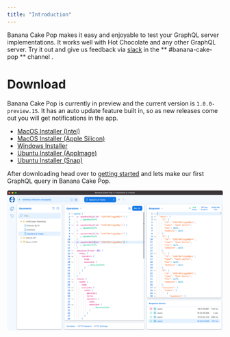 ```yaml
---
title: "Introduction"
---
```


Banana Cake Pop makes it easy and enjoyable to test your GraphQL server implementations. It works well with Hot Chocolate and any other GraphQL server. Try it out and give us feedback via [slack](http://slack.chillicream.com/) in the ** #banana-cake-pop ** channel .

# Download

Banana Cake Pop is currently in preview and the current version is `1.0.0-preview.15`. It has an auto update feature built in, so as new releases come out you will get notifications in the app.

- [MacOS Installer (Intel)](https://download.chillicream.com/bananacakepop/BananaCakePop-1.0.0-preview.15-mac-x64.dmg)
- [MacOS Installer (Apple Silicon)](https://download.chillicream.com/bananacakepop/BananaCakePop-1.0.0-preview.15-mac-arm64.dmg)
- [Windows Installer](https://download.chillicream.com/bananacakepop/BananaCakePop-1.0.0-preview.15-win-x64.exe)
- [Ubuntu Installer (AppImage)](https://download.chillicream.com/bananacakepop/BananaCakePop-1.0.0-preview.15-linux-x86_64.AppImage)
- [Ubuntu Installer (Snap)](https://download.chillicream.com/bananacakepop/BananaCakePop-1.0.0-preview.15-linux-amd64.snap)

After downloading head over to [getting started](/docs/bananacakepop/getting-started) and lets make our first GraphQL query in Banana Cake Pop.

![Banana Cake Pop - Operations](../shared/bcp/bcp-operations.png)
